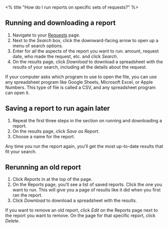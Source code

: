 <% title "How do I run reports on specific sets of requests?" %>

## Running and downloading a report

1. Navigate to your [Requests](/proposals) page.
1. Next to the _Search_ box, click the downward-facing arrow to open up a menu of search options.
1. Enter for all the aspects of the report you want to run: amount, request date, who made the request, etc. and click _Search_.
1. On the results page, click _Download_ to download a spreadsheet with the results of your search, including all the details about the request.

If your computer asks which program to use to open the file, you can use any spreadsheet program like Google Sheets, Microsoft Excel, or Apple Numbers. This type of file is called a CSV, and any spreadsheet program can open it.

## Saving a report to run again later

1. Repeat the first three steps in the section on running and downloading a report.
1. On the results page, click _Save as Report_.
1. Choose a name for the report.

Any time you run the report again, you’ll get the most up-to-date results that fit your search.

## Rerunning an old report

1. Click _Reports_ in at the top of the page.
1. On the Reports page, you’ll see a list of saved reports. Click the one you want to run. This will give you a page of results like it did when you first ran the report.
1. Click _Download_ to download a spreadsheet with the results.

If you want to remove an old report, click _Edit_ on the Reports page next to the report you want to remove. On the page for that specific report, click _Delete_.
